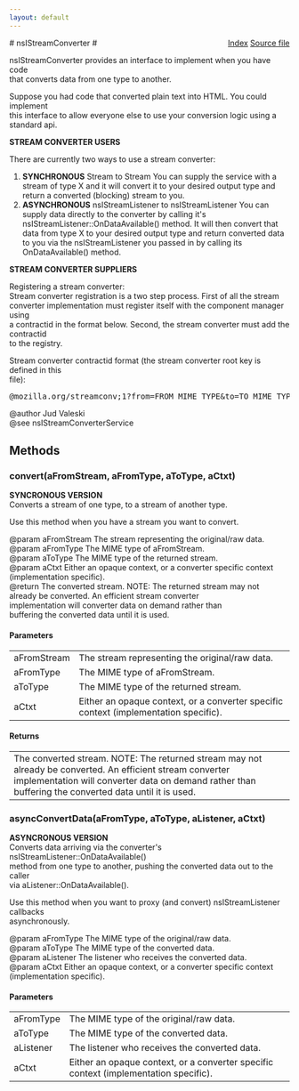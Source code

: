 ```yaml
---
layout: default
---
```

<div class='links' style='float:right'><a href="../index.html">Index</a>
<a href="http://dxr.mozilla.org/mozilla-central/source/netwerk/streamconv/public/nsIStreamConverter.idl">Source file</a>
</div>
# nsIStreamConverter #
  
nsIStreamConverter provides an interface to implement when you have code  
that converts data from one type to another.  
  
Suppose you had code that converted plain text into HTML. You could implement  
this interface to allow everyone else to use your conversion logic using a   
standard api.  
<p>  
<b>STREAM CONVERTER USERS</b>  
  
There are currently two ways to use a stream converter:  
<ol>  
<li> <b>SYNCHRONOUS</b> Stream to Stream  
   You can supply the service with a stream of type X  
   and it will convert it to your desired output type and return  
   a converted (blocking) stream to you.</li>  
  
<li> <b>ASYNCHRONOUS</b> nsIStreamListener to nsIStreamListener  
   You can supply data directly to the converter by calling it's  
   nsIStreamListener::OnDataAvailable() method. It will then  
   convert that data from type X to your desired output type and  
   return converted data to you via the nsIStreamListener you passed  
   in by calling its OnDataAvailable() method.</li>  
</ol>  
<p>  
  
<b>STREAM CONVERTER SUPPLIERS</b>  
  
Registering a stream converter:  
Stream converter registration is a two step process. First of all the stream  
converter implementation must register itself with the component manager using  
a contractid in the format below. Second, the stream converter must add the contractid  
to the registry.  
  
Stream converter contractid format (the stream converter root key is defined in this  
file):  
  
<pre>@mozilla.org/streamconv;1?from=FROM_MIME_TYPE&to=TO_MIME_TYPE</pre>  
  
@author Jud Valeski  
@see nsIStreamConverterService  
  

## Methods ##

### convert(aFromStream, aFromType, aToType, aCtxt) ###
  
<b>SYNCRONOUS VERSION</b>  
Converts a stream of one type, to a stream of another type.  
  
Use this method when you have a stream you want to convert.  
  
@param aFromStream   The stream representing the original/raw data.  
@param aFromType     The MIME type of aFromStream.  
@param aToType       The MIME type of the returned stream.  
@param aCtxt         Either an opaque context, or a converter specific context  
                     (implementation specific).  
@return              The converted stream. NOTE: The returned stream may not  
                     already be converted. An efficient stream converter  
                     implementation will converter data on demand rather than  
                     buffering the converted data until it is used.  
  

#### Parameters ####

<table>

<tr>
<td>aFromStream</td>
<td>The stream representing the original/raw data.  
</td>
</tr>

<tr>
<td>aFromType</td>
<td>The MIME type of aFromStream.  
</td>
</tr>

<tr>
<td>aToType</td>
<td>The MIME type of the returned stream.  
</td>
</tr>

<tr>
<td>aCtxt</td>
<td>Either an opaque context, or a converter specific context  
                     (implementation specific).  
</td>
</tr>

</table>

#### Returns ####

<table>

<tr>
<td>The converted stream. NOTE: The returned stream may not  
                     already be converted. An efficient stream converter  
                     implementation will converter data on demand rather than  
                     buffering the converted data until it is used.  
</td>
</tr>

</table>

### asyncConvertData(aFromType, aToType, aListener, aCtxt) ###
  
<b>ASYNCRONOUS VERSION</b>  
Converts data arriving via the converter's nsIStreamListener::OnDataAvailable()   
method from one type to another, pushing the converted data out to the caller   
via aListener::OnDataAvailable().  
  
Use this method when you want to proxy (and convert) nsIStreamListener callbacks  
asynchronously.  
  
@param aFromType     The MIME type of the original/raw data.  
@param aToType       The MIME type of the converted data.  
@param aListener     The listener who receives the converted data.  
@param aCtxt         Either an opaque context, or a converter specific context  
                     (implementation specific).  
  

#### Parameters ####

<table>

<tr>
<td>aFromType</td>
<td>The MIME type of the original/raw data.  
</td>
</tr>

<tr>
<td>aToType</td>
<td>The MIME type of the converted data.  
</td>
</tr>

<tr>
<td>aListener</td>
<td>The listener who receives the converted data.  
</td>
</tr>

<tr>
<td>aCtxt</td>
<td>Either an opaque context, or a converter specific context  
                     (implementation specific).  
</td>
</tr>

</table>
